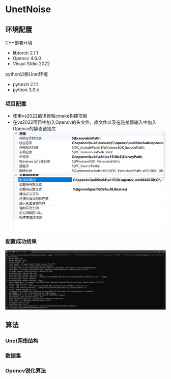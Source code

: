 # UnetNoise
## 环境配置
C++部署环境
- libtorch 2.1.1
- Opencv 4.6.0
- Visual Stdio 2022

python训练Unet环境
- pytorch 2.1.1
- python 3.9.x
### 项目配置
- 使用vs2022编译器和cmake构建项目
- 在vs2022项目中加入Opencv的头文件，库文件以及在链接器输入中加入Opencv的静态链接库
  ![Alt text](image-1.png)
  ![Alt text](image-2.png)
### 配置成功结果
![Alt text](image.png)
## 算法
### Unet网络结构


### 数据集


### Opencv锐化算法